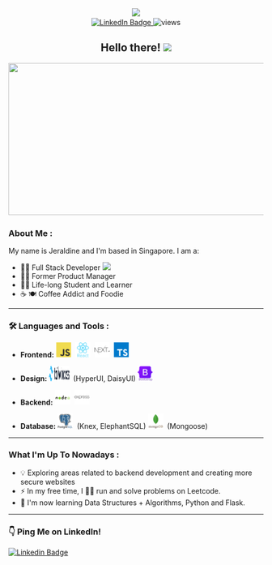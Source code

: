  <div id="header" align="center">
  <img src="https://media0.giphy.com/media/dtra4r7NXUlI5XRfOR/giphy.gif?cid=ecf05e47y7btn8ldn4a6tfc6cm7k826h1aj1rh7jx2htmt7h&rid=giphy.gif&ct=s" width="100"/>
<div id="badges">
  <a href="https://www.linkedin.com/in/tang-jeraldine-yanping/">
    <img src="https://img.shields.io/badge/LinkedIn-blue?style=for-the-badge&logo=linkedin&logoColor=white" alt="LinkedIn Badge"/>
  </a>
<img src="https://komarev.com/ghpvc/?username=tangjeraldine&style=flat-square&color=blue" alt="views"/>
</div>

## Hello there! <img src="https://media.giphy.com/media/hvRJCLFzcasrR4ia7z/giphy.gif" width="30px"/>

 <div align="center">
  <img src="https://media.giphy.com/media/dWesBcTLavkZuG35MI/giphy.gif" width="600" height="300"/>
</div>
</div>

### About Me :

My name is Jeraldine and I'm based in Singapore. I am a:

- :woman_technologist: Full Stack Developer <img src="https://media.giphy.com/media/WUlplcMpOCEmTGBtBW/giphy.gif" width="30">
- :woman_health_worker: Former Product Manager
- :woman_student: Life-long Student and Learner
- :coffee: :plate_with_cutlery: Coffee Addict and Foodie

---

### :hammer_and_wrench: Languages and Tools :

- **Frontend:** <img src="https://github.com/devicons/devicon/blob/master/icons/javascript/javascript-original.svg" title="JavaScript" alt="JavaScript" width="30" height="30"/>&nbsp; <img src="https://github.com/devicons/devicon/blob/master/icons/react/react-original-wordmark.svg" title="React" alt="React" width="30" height="30"/>&nbsp; <img src="https://github.com/devicons/devicon/blob/master/icons/nextjs/nextjs-original-wordmark.svg" title="Nextjs" alt="Nextjs" width="30" height="30"/>&nbsp; <img src="https://github.com/devicons/devicon/blob/master/icons/typescript/typescript-original.svg" title="TypeScript" alt="TypeScript" width="30" height="30"/>&nbsp;

- **Design:** <img src="https://github.com/devicons/devicon/blob/master/icons/tailwindcss/tailwindcss-original-wordmark.svg" title="Tailwind" alt="Tailwind" width="40" height="30"/>&nbsp; (HyperUI, DaisyUI) <img src="https://github.com/devicons/devicon/blob/master/icons/bootstrap/bootstrap-original-wordmark.svg" title="Bootstrap" alt="Bootstrap" width="30" height="30"/>&nbsp;

- **Backend:** <img src="https://github.com/devicons/devicon/blob/master/icons/nodejs/nodejs-original-wordmark.svg" title="Node" alt="Node" width="30" height="30"/>&nbsp; <img src="https://github.com/devicons/devicon/blob/master/icons/express/express-original-wordmark.svg" title="Express" alt="Express" width="30" height="30"/>&nbsp;

- **Database:** <img src="https://github.com/devicons/devicon/blob/master/icons/postgresql/postgresql-original-wordmark.svg" title="Postgresql" alt="Postgresql" width="30" height="30"/>&nbsp; (Knex, ElephantSQL) <img src="https://github.com/devicons/devicon/blob/master/icons/mongodb/mongodb-original-wordmark.svg" title="Mongo" alt="Mongo" width="30" height="30"/>&nbsp; (Mongoose)

---

### What I'm Up To Nowadays :

- :bulb: Exploring areas related to backend development and creating more secure websites
- :zap: In my free time, I :running_woman: run and solve problems on Leetcode.
- :seedling: I'm now learning Data Structures + Algorithms, Python and Flask.

---

### :point_down: Ping Me on LinkedIn!

[![Linkedin Badge](https://img.shields.io/badge/-LinkedIn-blue?style=flat&logo=Linkedin&logoColor=white)](https://www.linkedin.com/in/tang-jeraldine-yanping/)

